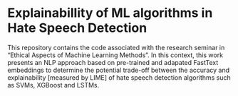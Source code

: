 # Explainabillity of ML algorithms in Hate Speech Detection
 This repository contains the code associated with the research seminar in “Ethical Aspects of Machine Learning Methods”. In this context, this work presents an NLP  approach based on pre-trained and adapated FastText embeddings to determine the potential trade-off between the accuracy and explainability [measured by LIME] of hate speech detection algorithms such as SVMs, XGBoost and LSTMs.
